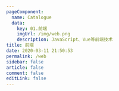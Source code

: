 ```yaml
---
pageComponent: 
  name: Catalogue
  data: 
    key: 01.前端
    imgUrl: /img/web.png
    description: JavaScript、Vue等前端技术
title: 前端
date: 2020-03-11 21:50:53
permalink: /web
sidebar: false
article: false
comment: false
editLink: false
---
```


